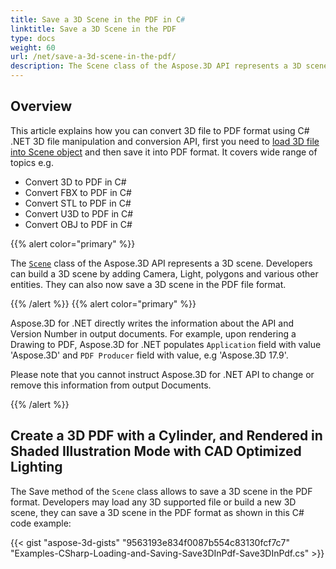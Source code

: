 ```yaml
---
title: Save a 3D Scene in the PDF in C#
linktitle: Save a 3D Scene in the PDF
type: docs
weight: 60
url: /net/save-a-3d-scene-in-the-pdf/
description: The Scene class of the Aspose.3D API represents a 3D scene. Developers can build a 3D scene by adding Camera, Light, polygons and various other entities. They can also now save a 3D scene in the PDF file format.
---
```


## **Overview**

This article explains how you can convert 3D file to PDF format using C# .NET 3D file manipulation and conversion API, first you need to [load 3D file into Scene object](https://docs.aspose.com/3d/net/create-and-read-an-existing-3d-scene/) and then save it into PDF format. It covers wide range of topics e.g.

- Convert 3D to PDF in C#
- Convert FBX to PDF in C#
- Convert STL to PDF in C#
- Convert U3D to PDF in C#
- Convert OBJ to PDF in C#

{{% alert color="primary" %}} 

The [`Scene`](https://reference.aspose.com/3d/net/aspose.threed/scene) class of the Aspose.3D API represents a 3D scene. Developers can build a 3D scene by adding Camera, Light, polygons and various other entities. They can also now save a 3D scene in the PDF file format.

{{% /alert %}} {{% alert color="primary" %}} 

Aspose.3D for .NET directly writes the information about the API and Version Number in output documents. For example, upon rendering a Drawing to PDF, Aspose.3D for .NET populates `Application` field with value 'Aspose.3D' and `PDF Producer` field with value, e.g 'Aspose.3D 17.9'.

Please note that you cannot instruct Aspose.3D for .NET API to change or remove this information from output Documents.

{{% /alert %}} 
## **Create a 3D PDF with a Cylinder, and Rendered in Shaded Illustration Mode with CAD Optimized Lighting**
The Save method of the `Scene` class allows to save a 3D scene in the PDF format. Developers may load any 3D supported file or build a new 3D scene, they can save a 3D scene in the PDF format as shown in this C# code example:

{{< gist "aspose-3d-gists" "9563193e834f0087b554c83130fcf7c7" "Examples-CSharp-Loading-and-Saving-Save3DInPdf-Save3DInPdf.cs" >}}
